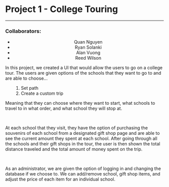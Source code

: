 <h1> Project 1 - College Touring </h1>
<hr>
<h3> Collaborators: </h3>
<center>
	<ul>
		<li>Quan Nguyen</li>
		<li>Ryan Solanki</li>
		<li>Alan Vuong</li>
		<li>Reed Wilson</li>
	</ul>
</center>

<p> In this project, we created a UI that would allow the users to go on a college tour. The users are given options of the schools that they want to go to and are able to choose...</p>
<ol style="PADDING-LEFT: 50px">
	<li>Set path</li>
	<li>Create a custom trip</li>
</ol>
<p> Meaning that they can choose where they want to start, what schools to travel to in what order, and what school they will stop at.</p>
<br>
<p> At each school that they visit, they have the option of purchasing the souvenirs of each school from a designated gift shop page and are able to see the current amount they spent at each school. After going through all the schools and their gift shops in the tour, the user is then shown the total distance traveled and the total amount of money spent on the trip.</p>
<br>
<p> As an administrator, we are given the option of logging in and changing the database if we choose to. We can add/remove school, gift shop items, and adjust the price of each item for an individual school.
</p>
